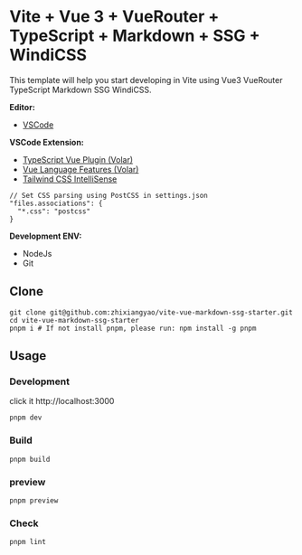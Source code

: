 # Vite + Vue 3 + VueRouter + TypeScript + Markdown + SSG + WindiCSS

This template will help you start developing in Vite using Vue3 VueRouter TypeScript Markdown SSG WindiCSS.

**Editor:**

- [VSCode](https://code.visualstudio.com/)

**VSCode Extension:**

- [TypeScript Vue Plugin (Volar)](https://marketplace.visualstudio.com/items?itemName=Vue.vscode-typescript-vue-plugin)
- [Vue Language Features (Volar)](https://marketplace.visualstudio.com/items?itemName=Vue.volar)
- [Tailwind CSS IntelliSense](https://marketplace.visualstudio.com/items?itemName=bradlc.vscode-tailwindcss)

```jsonc
// Set CSS parsing using PostCSS in settings.json
"files.associations": {
  "*.css": "postcss"
}
```

**Development ENV:**

- NodeJs
- Git

## Clone

```shell
git clone git@github.com:zhixiangyao/vite-vue-markdown-ssg-starter.git
cd vite-vue-markdown-ssg-starter
pnpm i # If not install pnpm, please run: npm install -g pnpm
```

## Usage

### Development

click it http://localhost:3000

```shell
pnpm dev
```

### Build

```shell
pnpm build
```

### preview

```shell
pnpm preview
```

### Check

```shell
pnpm lint
```
